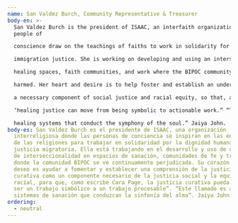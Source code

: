 ```yaml
---
name: San Valdez Burch, Community Representative & Treasurer
body-en: >-
  San Valdez Burch is the president of ISAAC, an interfaith organization where
  people of

  conscience draw on the teachings of faiths to work in solidarity for human dignity and

  immigration justice. She is working on developing and using an intersectionality framework in

  healing spaces, faith communities, and work where the BIPOC community is continuously

  harmed. Her heart and desire is to help foster and establish an understanding of healing justice as

  a necessary component of social justice and racial equity, so that, as Cara Page writes, so that

  ‘healing justice can move from being symbolic to actionable work.” “This call is to create

  healing systems that conduct the symphony of the soul.” Jaiya John.
body-es: San Valdez Burch es el presidente de ISAAC, una organización
  interreligiosa donde las personas de conciencia se inspiran en las enseñanzas
  de las religiones para trabajar en solidaridad por la dignidad humana y la
  justicia migratoria. Ella está trabajando en el desarrollo y uso de un marco
  de interseccionalidad en espacios de sanación, comunidades de fe y trabajo
  donde la comunidad BIPOC se ve continuamente perjudicada. Su corazón y su
  deseo es ayudar a fomentar y establecer una comprensión de la justicia
  curativa como un componente necesario de la justicia social y la equidad
  racial, para que, como escribe Cara Page, la justicia curativa pueda pasar de
  ser un trabajo simbólico a un trabajo procesable”. “Este llamado es a crear
  sistemas de sanación que conduzcan la sinfonía del alma”. Jaiya John.
ordering:
  - neutral
---
```

